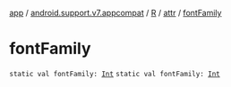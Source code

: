 [app](../../../index.md) / [android.support.v7.appcompat](../../index.md) / [R](../index.md) / [attr](index.md) / [fontFamily](./font-family.md)

# fontFamily

`static val fontFamily: `[`Int`](https://kotlinlang.org/api/latest/jvm/stdlib/kotlin/-int/index.html)
`static val fontFamily: `[`Int`](https://kotlinlang.org/api/latest/jvm/stdlib/kotlin/-int/index.html)